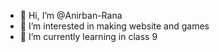 - 👋 Hi, I’m @Anirban-Rana
- 👀 I’m interested in making website and games
- 🌱 I’m currently learning in class 9

<!---
Anirban-Rana/Anirban-Rana is a ✨ special ✨ repository because its `README.md` (this file) appears on your GitHub profile.
You can click the Preview link to take a look at your changes.
--->
